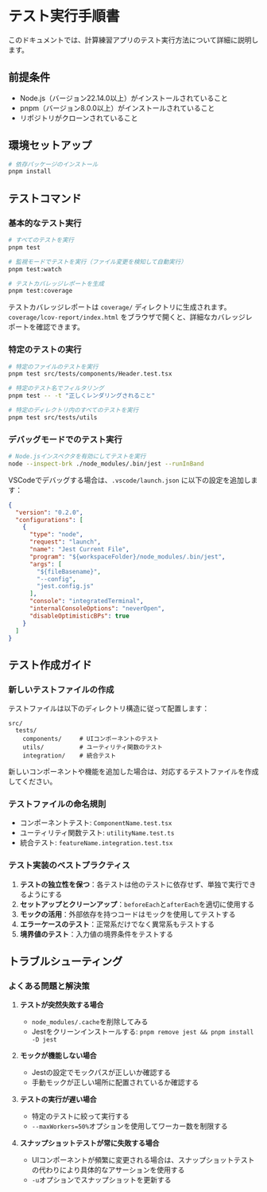 # テスト実行手順書

このドキュメントでは、計算練習アプリのテスト実行方法について詳細に説明します。

## 前提条件

- Node.js（バージョン22.14.0以上）がインストールされていること
- pnpm（バージョン8.0.0以上）がインストールされていること
- リポジトリがクローンされていること

## 環境セットアップ

```bash
# 依存パッケージのインストール
pnpm install
```

## テストコマンド

### 基本的なテスト実行

```bash
# すべてのテストを実行
pnpm test

# 監視モードでテストを実行（ファイル変更を検知して自動実行）
pnpm test:watch

# テストカバレッジレポートを生成
pnpm test:coverage
```

テストカバレッジレポートは `coverage/` ディレクトリに生成されます。
`coverage/lcov-report/index.html` をブラウザで開くと、詳細なカバレッジレポートを確認できます。

### 特定のテストの実行

```bash
# 特定のファイルのテストを実行
pnpm test src/tests/components/Header.test.tsx

# 特定のテスト名でフィルタリング
pnpm test -- -t "正しくレンダリングされること"

# 特定のディレクトリ内のすべてのテストを実行
pnpm test src/tests/utils
```

### デバッグモードでのテスト実行

```bash
# Node.jsインスペクタを有効にしてテストを実行
node --inspect-brk ./node_modules/.bin/jest --runInBand
```

VSCodeでデバッグする場合は、`.vscode/launch.json` に以下の設定を追加します：

```json
{
  "version": "0.2.0",
  "configurations": [
    {
      "type": "node",
      "request": "launch",
      "name": "Jest Current File",
      "program": "${workspaceFolder}/node_modules/.bin/jest",
      "args": [
        "${fileBasename}",
        "--config",
        "jest.config.js"
      ],
      "console": "integratedTerminal",
      "internalConsoleOptions": "neverOpen",
      "disableOptimisticBPs": true
    }
  ]
}
```

## テスト作成ガイド

### 新しいテストファイルの作成

テストファイルは以下のディレクトリ構造に従って配置します：

```
src/
  tests/
    components/     # UIコンポーネントのテスト
    utils/          # ユーティリティ関数のテスト
    integration/    # 統合テスト
```

新しいコンポーネントや機能を追加した場合は、対応するテストファイルを作成してください。

### テストファイルの命名規則

- コンポーネントテスト: `ComponentName.test.tsx`
- ユーティリティ関数テスト: `utilityName.test.ts`
- 統合テスト: `featureName.integration.test.tsx`

### テスト実装のベストプラクティス

1. **テストの独立性を保つ**：各テストは他のテストに依存せず、単独で実行できるようにする
2. **セットアップとクリーンアップ**：`beforeEach`と`afterEach`を適切に使用する
3. **モックの活用**：外部依存を持つコードはモックを使用してテストする
4. **エラーケースのテスト**：正常系だけでなく異常系もテストする
5. **境界値のテスト**：入力値の境界条件をテストする

## トラブルシューティング

### よくある問題と解決策

1. **テストが突然失敗する場合**
   - `node_modules/.cache`を削除してみる
   - Jestをクリーンインストールする: `pnpm remove jest && pnpm install -D jest`

2. **モックが機能しない場合**
   - Jestの設定でモックパスが正しいか確認する
   - 手動モックが正しい場所に配置されているか確認する

3. **テストの実行が遅い場合**
   - 特定のテストに絞って実行する
   - `--maxWorkers=50%`オプションを使用してワーカー数を制限する

4. **スナップショットテストが常に失敗する場合**
   - UIコンポーネントが頻繁に変更される場合は、スナップショットテストの代わりにより具体的なアサーションを使用する
   - `-u`オプションでスナップショットを更新する

